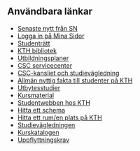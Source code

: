 ## Användbara länkar

* [Senaste nytt från SN](http://datasektionen.se/?tags=Studier)
* [Logga in på Mina Sidor](http://www.kth.se/login)
* [Studenträtt](http://www.kth.se/student/studenträtt)
* [KTH bibliotek](https://www.kth.se/kthb)
* [Utbildningsplaner](http://www.kth.se/student/kurser/program/CDATE)
* [CSC servicecenter](https://intra.csc.kth.se/servicecenter)
* [CSC-kansliet och studievägledning](https://www.kth.se/student/studievagledning-kontakt/studievagledning-csc-1.21906)
* [Allmän nyttig fakta till studenter på
    KTH](https://www.kth.se/student?programme=d)
* [Utbytesstudier](https://www.kth.se/student/program/utlandsstudier/utbyte?programme=d)
* [Kursmaterial](https://docs.google.com/folder/d/0BzgOnbybBno0VFByZGNkd1VYWFE/edit)
* [Studentwebben hos KTH](http://www.kth.se/student?rs=true&l=sv_SE&programme=d)
* [Hitta ett schema](http://www.kth.se/schema)
* [Hitta ett rum/en plats på KTH](http://www.kth.se/places)
* [Studievägledningen](http://www.kth.se/student/studievagledning-kontakt/studievagledning-1.21906?l=sv_SE&programme=d)
* [Kurskatalogen](http://www.kth.se/student/kurser/sokkurs)
* [Uppflyttningskrav](http://intra.kth.se/regelverk/utbildning-forskning/grundutbildning/registrering-uppflyttning/uppflyttning-av-studerande-inom-arkitekt-och-civilingenjorsutbildningen-master-och-magisterutbildningen-1.27217)
